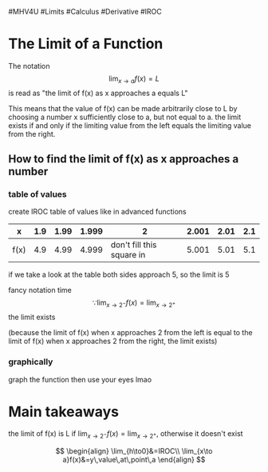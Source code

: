 #MHV4U #Limits #Calculus #Derivative #IROC 
# The Limit of a Function

The notation $$\lim_{x\to a}f(x)=L$$ is read as "the limit of f(x) as x approaches a equals L"

This means that the value of f(x) can be made arbitrarily close to L by choosing a number x sufficiently close to a, but not equal to a. the limit exists if and only if the limiting value from the left equals the limiting value from the right. 


## How to find the limit of f(x) as x approaches a number

### table of values
create IROC table of values like in advanced functions

| x    | 1.9 | 1.99 | 1.999 | 2                         | 2.001 | 2.01 | 2.1 |
| ---- | --- | ---- | ----- | ------------------------- | ----- | ---- | --- |
| f(x) | 4.9 | 4.99 | 4.999 | don't fill this square in | 5.001 | 5.01 | 5.1 |
if we take a look at the table both sides approach 5, so the limit is 5

fancy notation time
$$
	\because \lim_{x\to2^-}f(x)=\lim_{x\to2^+} 
$$
the limit exists

(because the limit of f(x) when x approaches 2 from the left is equal to the limit of f(x) when x approaches 2 from the right, the limit exists)


### graphically

graph the function then use your eyes lmao

# Main takeaways
the limit of f(x) is L if $\lim_{x\to2^-}f(x)=\lim_{x\to2^+}$, otherwise it doesn't exist

$$
\begin{align}
\lim_{h\to0}&=IROC\\
\lim_{x\to a}f(x)&=y\,value\,at\,point\,a
\end{align}
$$
